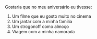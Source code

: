 Gostaria que no meu aniversário eu tivesse:
1. Um filme que eu gosto muito no cinema
2. Um jantar com a minha família
3. Um strogonoff como almoço
4. Viagem com a minha namorada
